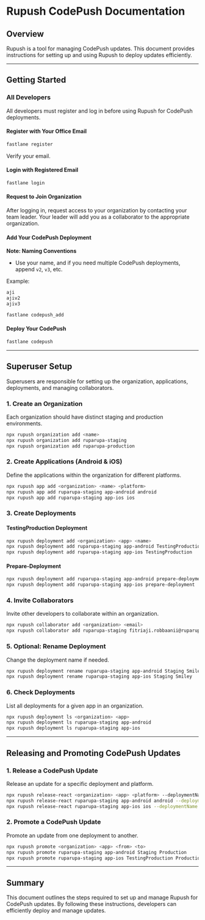 # Rupush CodePush Documentation

## Overview

Rupush is a tool for managing CodePush updates. This document provides instructions for setting up and using Rupush to deploy updates efficiently.

---

## Getting Started

### All Developers

All developers must register and log in before using Rupush for CodePush deployments.

#### Register with Your Office Email

```sh
fastlane register
```

Verify your email.

#### Login with Registered Email

```sh
fastlane login
```

#### Request to Join Organization
After logging in, request access to your organization by contacting your team leader. Your leader will add you as a collaborator to the appropriate organization.

#### Add Your CodePush Deployment

**Note: Naming Conventions**

- Use your name, and if you need multiple CodePush deployments, append `v2`, `v3`, etc.

Example:

```sh
aji
ajiv2
ajiv3
```

```sh
fastlane codepush_add
```

#### Deploy Your CodePush

```sh
fastlane codepush
```

---

## Superuser Setup

Superusers are responsible for setting up the organization, applications, deployments, and managing collaborators.

### 1. Create an Organization

Each organization should have distinct staging and production environments.

```sh
npx rupush organization add <name>
npx rupush organization add ruparupa-staging
npx rupush organization add ruparupa-production
```

### 2. Create Applications (Android & iOS)

Define the applications within the organization for different platforms.

```sh
npx rupush app add <organization> <name> <platform>
npx rupush app add ruparupa-staging app-android android
npx rupush app add ruparupa-staging app-ios ios
```

### 3. Create Deployments

#### TestingProduction Deployment

```sh
npx rupush deployment add <organization> <app> <name>
npx rupush deployment add ruparupa-staging app-android TestingProduction
npx rupush deployment add ruparupa-staging app-ios TestingProduction
```

#### Prepare-Deployment

```sh
npx rupush deployment add ruparupa-staging app-android prepare-deployment
npx rupush deployment add ruparupa-staging app-ios prepare-deployment
```

### 4. Invite Collaborators

Invite other developers to collaborate within an organization.

```sh
npx rupush collaborator add <organization> <email>
npx rupush collaborator add ruparupa-staging fitriaji.robbaanii@ruparupa.com
```

### 5. Optional: Rename Deployment

Change the deployment name if needed.

```sh
npx rupush deployment rename ruparupa-staging app-android Staging Smiley
npx rupush deployment rename ruparupa-staging app-ios Staging Smiley
```

### 6. Check Deployments

List all deployments for a given app in an organization.

```sh
npx rupush deployment ls <organization> <app>
npx rupush deployment ls ruparupa-staging app-android
npx rupush deployment ls ruparupa-staging app-ios
```

---

## Releasing and Promoting CodePush Updates

### 1. Release a CodePush Update

Release an update for a specific deployment and platform.

```sh
npx rupush release-react <organization> <app> <platform> --deploymentName <deploymentName>
npx rupush release-react ruparupa-staging app-android android --deploymentName Staging
npx rupush release-react ruparupa-staging app-ios ios --deploymentName Staging
```

### 2. Promote a CodePush Update

Promote an update from one deployment to another.

```sh
npx rupush promote <organization> <app> <from> <to>
npx rupush promote ruparupa-staging app-android Staging Production
npx rupush promote ruparupa-staging app-ios TestingProduction Production
```

---

## Summary

This document outlines the steps required to set up and manage Rupush for CodePush updates. By following these instructions, developers can efficiently deploy and manage updates.
